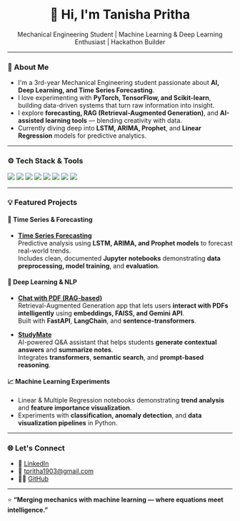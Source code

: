 <h1 align="center">👋 Hi, I'm Tanisha Pritha</h1>  
<p align="center">
Mechanical Engineering Student | Machine Learning & Deep Learning Enthusiast | Hackathon Builder
</p>

---

### 🧠 About Me  

- I'm a 3rd-year Mechanical Engineering student passionate about **AI, Deep Learning, and Time Series Forecasting**.  
- I love experimenting with **PyTorch, TensorFlow, and Scikit-learn**, building data-driven systems that turn raw information into insight.  
- I explore **forecasting, RAG (Retrieval-Augmented Generation)**, and **AI-assisted learning tools** — blending creativity with data.  
- Currently diving deep into **LSTM, ARIMA, Prophet**, and **Linear Regression** models for predictive analytics.

---

### ⚙️ Tech Stack & Tools  

<p align="left">
  <img src="https://img.shields.io/badge/Python-3776AB?style=flat&logo=python&logoColor=white" />
  <img src="https://img.shields.io/badge/PyTorch-EE4C2C?style=flat&logo=pytorch&logoColor=white" />
  <img src="https://img.shields.io/badge/TensorFlow-FF6F00?style=flat&logo=tensorflow&logoColor=white" />
  <img src="https://img.shields.io/badge/Scikit--learn-F7931E?style=flat&logo=scikitlearn&logoColor=white" />
  <img src="https://img.shields.io/badge/Streamlit-FF4B4B?style=flat&logo=streamlit&logoColor=white" />
  <img src="https://img.shields.io/badge/MySQL-4479A1?style=flat&logo=mysql&logoColor=white" />
  <img src="https://img.shields.io/badge/Google Cloud-4285F4?style=flat&logo=googlecloud&logoColor=white" />
  <img src="https://img.shields.io/badge/React-20232A?style=flat&logo=react&logoColor=61DAFB" />
</p>

---

### 💡 Featured Projects  

#### 🧾 Time Series & Forecasting  
- [**Time Series Forecasting**](https://github.com/tanishapritha/time-series-forecasting)  
  Predictive analysis using **LSTM, ARIMA, and Prophet models** to forecast real-world trends.  
  Includes clean, documented **Jupyter notebooks** demonstrating **data preprocessing, model training**, and **evaluation**.

#### 🤖 Deep Learning & NLP  
- [**Chat with PDF (RAG-based)**](https://github.com/tanishapritha/chat-with-pdf)  
  Retrieval-Augmented Generation app that lets users **interact with PDFs intelligently** using **embeddings, FAISS, and Gemini API**.  
  Built with **FastAPI**, **LangChain**, and **sentence-transformers**.

- [**StudyMate**](https://github.com/tanishapritha/study-mate)  
  AI-powered Q&A assistant that helps students **generate contextual answers** and **summarize notes**.  
  Integrates **transformers**, **semantic search**, and **prompt-based reasoning**.

#### 📈 Machine Learning Experiments  
- Linear & Multiple Regression notebooks demonstrating **trend analysis** and **feature importance visualization**.  
- Experiments with **classification, anomaly detection**, and **data visualization pipelines** in Python.

---

### 🌐 Let's Connect  

- 💼 [LinkedIn](https://www.linkedin.com/in/tanishapritha)  
- 📧 [tpritha1903@gmail.com](mailto:tpritha1903@gmail.com)  
- 🧑‍💻 [GitHub](https://github.com/tanishapritha)

---

⭐ **“Merging mechanics with machine learning — where equations meet intelligence.”**
